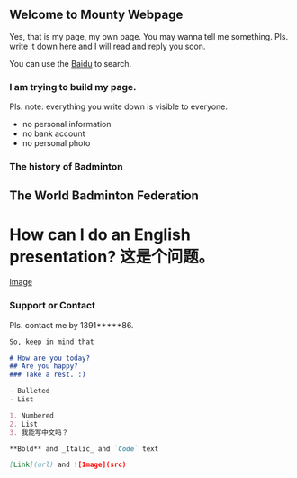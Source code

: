 ## Welcome to Mounty Webpage

Yes, that is my page, my own page. 
You may wanna tell me something. Pls. write it down here and I will read and reply you soon.

You can use the [Baidu](https://baidu.com) to search.


### I am trying to build my page. 

Pls. note: everything you write down is visible to everyone.
- no personal information
- no bank account
- no personal photo

### The history of Badminton
## The World Badminton Federation
# How can I do an English presentation? 这是个问题。

[Image](DSC04537.jpg)

### Support or Contact

Pls. contact me by 1391*****86.

```markdown
So, keep in mind that

# How are you today?
## Are you happy?
### Take a rest. :)

- Bulleted
- List

1. Numbered
2. List
3. 我能写中文吗？

**Bold** and _Italic_ and `Code` text

[Link](url) and ![Image](src)
```
